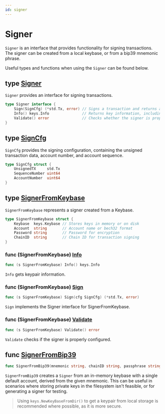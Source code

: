 ```yaml
---
id: signer
---
```


# Signer

`Signer` is an interface that provides functionality for signing transactions.
The signer can be created from a local keybase, or from a bip39 mnemonic phrase.

Useful types and functions when using the `Signer` can be found below.

## type [Signer](<https://github.com/gnolang/gno/blob/master/gno.land/pkg/gnoclient/signer.go#L13-L17>)

`Signer` provides an interface for signing transactions.

```go
type Signer interface {
    Sign(SignCfg) (*std.Tx, error) // Signs a transaction and returns a signed tx ready for broadcasting.
    Info() keys.Info               // Returns key information, including the address.
    Validate() error               // Checks whether the signer is properly configured.
}
```

## type [SignCfg](<https://github.com/gnolang/gno/blob/master/gno.land/pkg/gnoclient/signer.go#L65-L69>)

`SignCfg` provides the signing configuration, containing the unsigned transaction 
data, account number, and account sequence.

```go
type SignCfg struct {
    UnsignedTX     std.Tx
    SequenceNumber uint64
    AccountNumber  uint64
}
```

## type [SignerFromKeybase](<https://github.com/gnolang/gno/blob/master/gno.land/pkg/gnoclient/signer.go#L20-L25>)

`SignerFromKeybase` represents a signer created from a Keybase.

```go
type SignerFromKeybase struct {
    Keybase  keys.Keybase // Stores keys in memory or on disk
    Account  string       // Account name or bech32 format
    Password string       // Password for encryption
    ChainID  string       // Chain ID for transaction signing
}
```

### func \(SignerFromKeybase\) [Info](<https://github.com/gnolang/gno/blob/master/gno.land/pkg/gnoclient/signer.go#L56>)

```go
func (s SignerFromKeybase) Info() keys.Info
```

`Info` gets keypair information.

### func \(SignerFromKeybase\) [Sign](<https://github.com/gnolang/gno/blob/master/gno.land/pkg/gnoclient/signer.go#L72>)

```go
func (s SignerFromKeybase) Sign(cfg SignCfg) (*std.Tx, error)
```

`Sign` implements the Signer interface for SignerFromKeybase.

### func \(SignerFromKeybase\) [Validate](<https://github.com/gnolang/gno/blob/master/gno.land/pkg/gnoclient/signer.go#L28>)

```go
func (s SignerFromKeybase) Validate() error
```

`Validate` checks if the signer is properly configured.

## func [SignerFromBip39](<https://github.com/gnolang/gno/blob/master/gno.land/pkg/gnoclient/signer.go#L130>)

```go
func SignerFromBip39(mnemonic string, chainID string, passphrase string, account uint32, index uint32) (Signer, error)
```

`SignerFromBip39` creates a `Signer` from an in-memory keybase with a single default 
account, derived from the given mnemonic.
This can be useful in scenarios where storing private keys in the filesystem
isn't feasible, or for generating a signer for testing.

> Using `keys.NewKeyBaseFromDir()` to get a keypair from local storage is 
recommended where possible, as it is more secure.